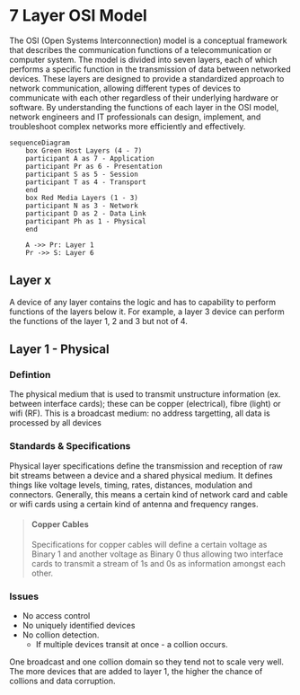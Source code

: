 # 7 Layer OSI Model

The OSI (Open Systems Interconnection) model is a conceptual framework that describes the communication functions of a telecommunication or computer system. 
The model is divided into seven layers, each of which performs a specific function in the transmission of data between networked devices. 
These layers are designed to provide a standardized approach to network communication, allowing different types of devices to communicate with each other regardless of their underlying hardware or software. 
By understanding the functions of each layer in the OSI model, network engineers and IT professionals can design, implement, and troubleshoot complex networks more efficiently and effectively.

```mermaid
sequenceDiagram
    box Green Host Layers (4 - 7)
    participant A as 7 - Application
    participant Pr as 6 - Presentation
    participant S as 5 - Session
    participant T as 4 - Transport
    end
    box Red Media Layers (1 - 3)
    participant N as 3 - Network
    participant D as 2 - Data Link
    participant Ph as 1 - Physical
    end

    A ->> Pr: Layer 1
    Pr ->> S: Layer 6
```

## Layer x
A device of any layer contains the logic and has to capability to perform functions of the layers below it.
For example, a layer 3 device can perform the functions of the layer 1, 2 and 3 but not of 4.

## Layer 1 - Physical
### Defintion
The physical medium that is used to transmit unstructure information (ex. between interface cards); these can be copper (electrical), fibre (light) or wifi (RF). 
This is a broadcast medium: no address targetting, all data is processed by all devices

### Standards & Specifications
Physical layer specifications define the transmission and reception of raw bit streams between a device and a shared physical medium. It defines things like voltage levels, timing, rates, distances, modulation and connectors. 
Generally, this means a certain kind of network card and cable or wifi cards using a certain kind of antenna and frequency ranges.

> #### Copper Cables
> Specifications for copper cables will define a certain voltage as Binary 1 and another voltage as Binary 0 thus allowing two interface cards to transmit a stream of 1s and 0s as information amongst each other.

### Issues
 - No access control
 - No uniquely identified devices
 - No collion detection.
     - If multiple devices transit at once - a collion occurs.

One broadcast and one collion domain so they tend not to scale very well.
The more devices that are added to layer 1, the higher the chance of collions and data corruption.
